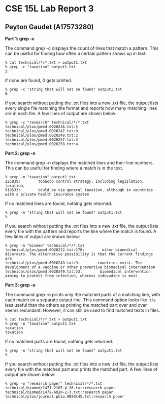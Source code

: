 # CSE 15L Lab Report 3
## Peyton Gaudet (A17573280)

**Part 1: grep -c**

The command grep -c displays the count of lines that match a pattern. This can be useful for finding how often a certain pattern shows up in text.
``` 
% cat technical/*/*.txt > output1.txt
% grep -c "taxation" output1.txt
2
```
If none are found, 0 gets printed.
```
% grep -c "string that will not be found" output1.txt
0
```
If you search without putting the .txt files into a new .txt file, the output lists every single file matching the format and reports how many matching lines are in each file. A few lines of output are shown below:
```
% grep -c "research" technical/*/*.txt
technical/plos/pmed.0020246.txt:5
technical/plos/pmed.0020247.txt:0
technical/plos/pmed.0020249.txt:2
technical/plos/pmed.0020257.txt:3
technical/plos/pmed.0020258.txt:4
```

**Part 2: grep -n**

The command grep -n displays the matched lines and their line numbers. This can be useful for finding where a match is in the text.

```
% grep -n "taxation" output1.txt 
225839:        tobacco control strategy, including legislation, taxation,
518533:        could be via general taxation, although in countries with a private health insurance system
```

If no matched lines are found, nothing gets returned.
```
% grep -n "string that will not be found" output1.txt
%
```


If you search without putting the .txt files into a new .txt file, the output lists every file with the pattern and reports the line where the match is found. A few lines of output are shown below:
```
% grep -n "biomed" technical/*/*.txt
technical/plos/pmed.0020212.txt:170:        other biomedical disorders. The alternative possibility is that the current findings are
technical/plos/pmed.0020249.txt:9:        countries exist. The development of a vaccine or other preventive biomedical intervention
technical/plos/pmed.0020249.txt:53:        biomedical intervention aiming to protect from infection, whereas zidovudine is most
```

**Part 3: grep -o**

The command grep -o prints only the matched parts of a matching line,
with each match on a separate output line. This command option looks like it is less useful than the others as printing the matched part over and over seems redundant. However, it can still be used to find matched texts in files.
```
% cat technical/*/*.txt > output1.txt
% grep -o "taxation" output1.txt
taxation
taxation
```

If no matched parts are found, nothing gets returned.
```
% grep -o "string that will not be found" output1.txt
%
```

If you search without putting the .txt files into a new .txt file, the output lists every file with the matched part and prints the matched part. A few lines of output are shown below:
```
% grep -o "research paper" technical/*/*.txt
technical/biomed/1471-2105-4-26.txt:research paper
technical/biomed/1472-6920-2-3.txt:research paper
technical/plos/journal.pbio.0020145.txt:research paper
